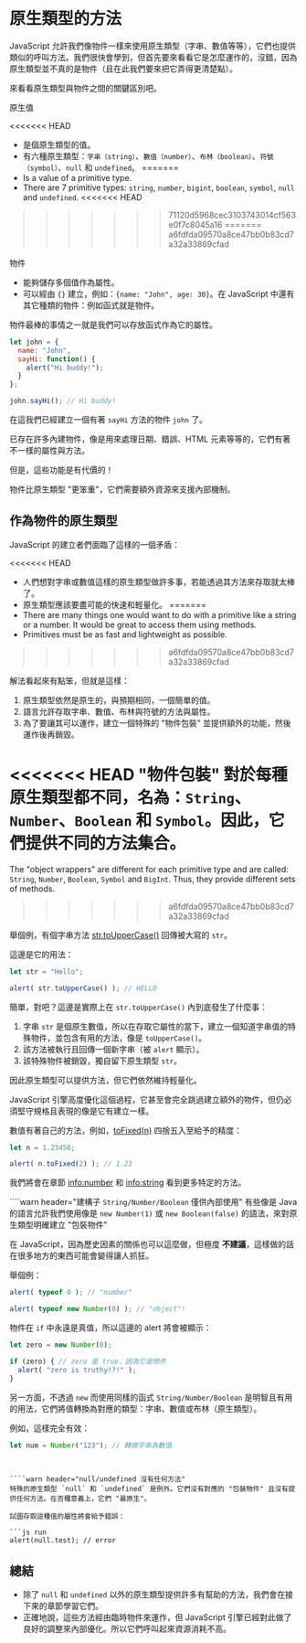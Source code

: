 # 原生類型的方法

JavaScript 允許我們像物件一樣來使用原生類型（字串、數值等等），它們也提供類似的呼叫方法。我們很快會學到，但首先要來看看它是怎麼運作的，沒錯，因為原生類型並不真的是物件（且在此我們要來把它弄得更清楚點）。

來看看原生類型與物件之間的關鍵區別吧。

原生值

<<<<<<< HEAD
- 是個原生類型的值。
- 有六種原生類型：`字串（string）`、`數值（number）`、`布林（boolean）`、`符號（symbol）`、`null` 和 `undefined`。
=======
- Is a value of a primitive type.
- There are 7 primitive types: `string`, `number`, `bigint`, `boolean`, `symbol`, `null` and `undefined`.
<<<<<<< HEAD
>>>>>>> 71120d5968cec3103743014cf563e0f7c8045a16
=======
>>>>>>> a6fdfda09570a8ce47bb0b83cd7a32a33869cfad

物件

- 能夠儲存多個值作為屬性。
- 可以經由 `{}` 建立，例如：`{name: "John", age: 30}`。在 JavaScript 中還有其它種類的物件：例如函式就是物件。

物件最棒的事情之一就是我們可以存放函式作為它的屬性。

```js run
let john = {
  name: "John",
  sayHi: function() {
    alert("Hi buddy!");
  }
};

john.sayHi(); // Hi buddy!
```

在這我們已經建立一個有著 `sayHi` 方法的物件 `john` 了。

已存在許多內建物件，像是用來處理日期、錯誤、HTML 元素等等的，它們有著不一樣的屬性與方法。

但是，這些功能是有代價的！

物件比原生類型 "更笨重"，它們需要額外資源來支援內部機制。

## 作為物件的原生類型

JavaScript 的建立者們面臨了這樣的一個矛盾：

<<<<<<< HEAD
- 人們想對字串或數值這樣的原生類型做許多事，若能透過其方法來存取就太棒了。
- 原生類型應該要盡可能的快速和輕量化。
=======
- There are many things one would want to do with a primitive like a string or a number. It would be great to access them using methods.
- Primitives must be as fast and lightweight as possible.
>>>>>>> a6fdfda09570a8ce47bb0b83cd7a32a33869cfad

解法看起來有點笨，但就是這樣：

1. 原生類型依然是原生的，與預期相同，一個簡單的值。
2. 語言允許存取字串、數值、布林與符號的方法與屬性。
3. 為了要讓其可以運作，建立一個特殊的 "物件包裝" 並提供額外的功能，然後運作後再銷毀。

<<<<<<< HEAD
"物件包裝" 對於每種原生類型都不同，名為：`String`、`Number`、`Boolean` 和 `Symbol`。因此，它們提供不同的方法集合。
=======
The "object wrappers" are different for each primitive type and are called: `String`, `Number`, `Boolean`, `Symbol` and `BigInt`. Thus, they provide different sets of methods.
>>>>>>> a6fdfda09570a8ce47bb0b83cd7a32a33869cfad

舉個例，有個字串方法 [str.toUpperCase()](https://developer.mozilla.org/en/docs/Web/JavaScript/Reference/Global_Objects/String/toUpperCase) 回傳被大寫的 `str`。

這邊是它的用法：

```js run
let str = "Hello";

alert( str.toUpperCase() ); // HELLO
```

簡單，對吧？這邊是實際上在 `str.toUpperCase()` 內到底發生了什麼事：

1. 字串 `str` 是個原生數值，所以在存取它屬性的當下，建立一個知道字串值的特殊物件，並包含有用的方法，像是 `toUpperCase()`。
2. 該方法被執行且回傳一個新字串（被 `alert` 顯示）。
3. 該特殊物件被銷毀，獨自留下原生類型 `str`。

因此原生類型可以提供方法，但它們依然維持輕量化。

JavaScript 引擎高度優化這個過程，它甚至會完全跳過建立額外的物件，但仍必須堅守規格且表現的像是它有建立一樣。

數值有著自己的方法，例如，[toFixed(n)](https://developer.mozilla.org/en-US/docs/Web/JavaScript/Reference/Global_Objects/Number/toFixed) 四捨五入至給予的精度：

```js run
let n = 1.23456;

alert( n.toFixed(2) ); // 1.23
```

我們將會在章節 <info:number> 和 <info:string> 看到更多特定的方法。

````warn header="建構子 `String/Number/Boolean` 僅供內部使用"
有些像是 Java 的語言允許我們使用像是 `new Number(1)` 或 `new Boolean(false)` 的語法，來對原生類型明確建立 "包裝物件"

在 JavaScript，因為歷史因素的關係也可以這麼做，但極度 **不建議**，這樣做的話在很多地方的東西可能會變得讓人抓狂。

舉個例：

```js run
alert( typeof 0 ); // "number"

alert( typeof new Number(0) ); // "object"!
```

物件在 `if` 中永遠是真值，所以這邊的 alert 將會被顯示：

```js run
let zero = new Number(0);

if (zero) { // zero 是 true，因為它是物件
  alert( "zero is truthy!?!" );
}
```

另一方面，不透過 `new` 而使用同樣的函式 `String/Number/Boolean` 是明智且有用的用法，它們將值轉換為對應的類型：字串、數值或布林（原生類型）。

例如，這樣完全有效：

```js
let num = Number("123"); // 轉換字串為數值
```
````


````warn header="null/undefined 沒有任何方法"
特殊的原生類型 `null` 和 `undefined` 是例外。它們沒有對應的 "包裝物件" 且沒有提供任何方法。在否種意義上，它們 "最原生"。

試圖存取這種值的屬性將會給予錯誤：

```js run
alert(null.test); // error
````

## 總結

- 除了 `null` 和 `undefined` 以外的原生類型提供許多有幫助的方法，我們會在接下來的章節學習它們。
- 正確地說，這些方法經由臨時物件來運作，但 JavaScript 引擎已經對此做了良好的調整來內部優化。所以它們呼叫起來資源消耗不高。

